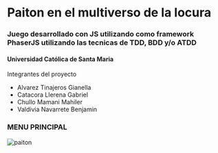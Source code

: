 # Paiton en el multiverso de la locura

### Juego desarrollado con JS utilizando como framework PhaserJS utilizando las tecnicas de TDD, BDD y/o ATDD

#### Universidad Católica de Santa Maria

Integrantes del proyecto

- Alvarez‌ ‌Tinajeros‌ ‌Gianella‌ ‌
- Catacora‌ ‌Llerena‌ ‌Gabriel‌ ‌ ‌
- Chullo‌ ‌Mamani‌ ‌Mahiler‌ ‌
- Valdivia‌ ‌Navarrete‌ ‌Benjamin

### MENU PRINCIPAL
![paiton](https://user-images.githubusercontent.com/33855347/87728453-b71f8f80-c788-11ea-8bc8-e9eb8bbfe386.PNG)

